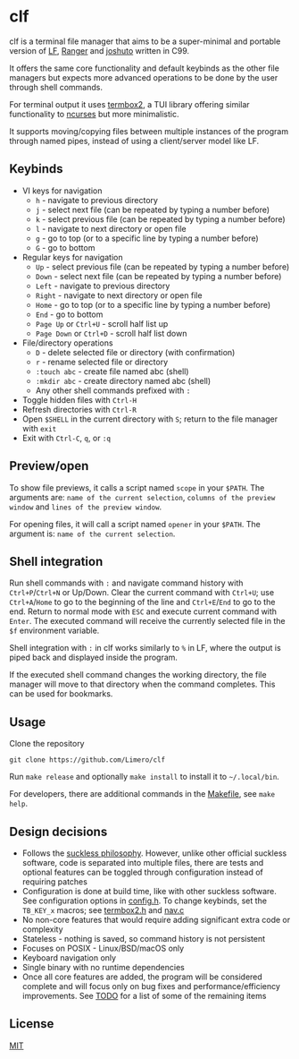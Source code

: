 # clf

clf is a terminal file manager that aims to be a super-minimal and portable version of [LF](https://github.com/gokcehan/lf), [Ranger](https://github.com/ranger/ranger) and [joshuto](https://github.com/kamiyaa/joshuto) written in C99.

It offers the same core functionality and default keybinds as the other file managers but expects more advanced operations to be done by the user through shell commands.

For terminal output it uses [termbox2](https://github.com/termbox/termbox2), a TUI library offering similar functionality to [ncurses](https://en.wikipedia.org/wiki/Ncurses) but more minimalistic.

It supports moving/copying files between multiple instances of the program through named pipes, instead of using a client/server model like LF.

## Keybinds

* VI keys for navigation
    * `h` - navigate to previous directory
    * `j` - select next file (can be repeated by typing a number before)
    * `k` - select previous file (can be repeated by typing a number before)
    * `l` - navigate to next directory or open file
    * `g` - go to top (or to a specific line by typing a number before)
    * `G` - go to bottom
* Regular keys for navigation
    * `Up` - select previous file (can be repeated by typing a number before)
    * `Down` - select next file (can be repeated by typing a number before)
    * `Left` - navigate to previous directory
    * `Right` - navigate to next directory or open file
    * `Home` - go to top (or to a specific line by typing a number before)
    * `End` - go to bottom
    * `Page Up` or `Ctrl+U` - scroll half list up
    * `Page Down` or `Ctrl+D` - scroll half list down
* File/directory operations
    * `D` - delete selected file or directory (with confirmation)
    * `r` - rename selected file or directory
    * `:touch abc` - create file named abc (shell)
    * `:mkdir abc` - create directory named abc (shell)
    * Any other shell commands prefixed with `:`
* Toggle hidden files with `Ctrl-H`
* Refresh directories with `Ctrl-R`
* Open `$SHELL` in the current directory with `S`; return to the file manager with `exit`
* Exit with `Ctrl-C`, `q`, or `:q`

## Preview/open

To show file previews, it calls a script named `scope` in your `$PATH`. The arguments are: `name of the current selection`, `columns of the preview window` and `lines of the preview window`.

For opening files, it will call a script named `opener` in your `$PATH`. The argument is: `name of the current selection`.

## Shell integration

Run shell commands with `:` and navigate command history with `Ctrl+P`/`Ctrl+N` or Up/Down. Clear the current command with `Ctrl+U`; use `Ctrl+A`/`Home` to go to the beginning of the line and `Ctrl+E`/`End` to go to the end. Return to normal mode with `ESC` and execute current command with `Enter`. The executed command will receive the currently selected file in the `$f` environment variable.

Shell integration with `:` in clf works similarly to `%` in LF, where the output is piped back and displayed inside the program.

If the executed shell command changes the working directory, the file manager will move to that directory when the command completes. This can be used for bookmarks.

## Usage

Clone the repository

```
git clone https://github.com/Limero/clf
```

Run `make release` and optionally `make install` to install it to `~/.local/bin`.

For developers, there are additional commands in the [Makefile](Makefile), see `make help`.

## Design decisions

* Follows the [suckless philosophy](https://suckless.org/philosophy/). However, unlike other official suckless software, code is separated into multiple files, there are tests and optional features can be toggled through configuration instead of requiring patches
* Configuration is done at build time, like with other suckless software. See configuration options in [config.h](config.h). To change keybinds, set the `TB_KEY_x` macros; see [termbox2.h](https://github.com/termbox/termbox2/blob/master/termbox2.h) and [nav.c](nav.c)
* No non-core features that would require adding significant extra code or complexity
* Stateless - nothing is saved, so command history is not persistent
* Focuses on POSIX - Linux/BSD/macOS only
* Keyboard navigation only
* Single binary with no runtime dependencies
* Once all core features are added, the program will be considered complete and will focus only on bug fixes and performance/efficiency improvements. See [TODO](TODO.md) for a list of some of the remaining items

## License

[MIT](LICENSE)
